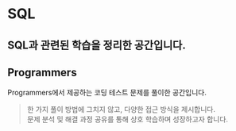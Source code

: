 # SQL
SQL과 관련된 학습을 정리한 공간입니다.
---
## Programmers
Programmers에서 제공하는 코딩 테스트 문제를 풀이한 공간입니다.

> 한 가지 풀이 방법에 그치지 않고, 다양한 접근 방식을 제시합니다. <br>
> 문제 분석 및 해결 과정 공유를 통해 상호 학습하며 성장하고자 합니다.
